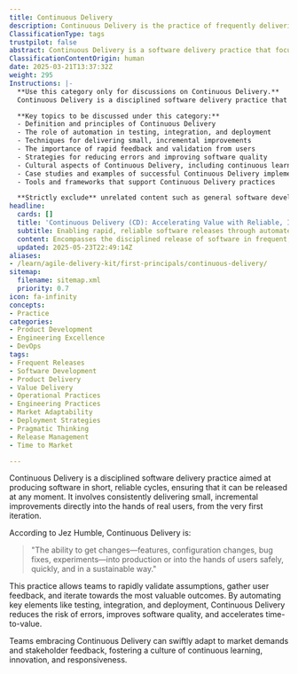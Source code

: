 ```yaml
---
title: Continuous Delivery
description: Continuous Delivery is the practice of frequently delivering small increments of valuable product directly to real users, enabling rapid feedback, validation, and continuous improvement from the very first iteration.
ClassificationType: tags
trustpilot: false
abstract: Continuous Delivery is a software delivery practice that focuses on producing software in short, reliable cycles, enabling teams to release updates at any time. Originating from the need for more efficient and responsive software development processes, it involves delivering small, incremental improvements directly to users from the initial stages of development. This approach, as defined by Jez Humble, emphasises the ability to safely and quickly implement changes—such as new features, configuration adjustments, and bug fixes—into production. The importance of Continuous Delivery lies in its capacity to facilitate rapid validation of assumptions and collection of user feedback, which are crucial for refining products and achieving valuable outcomes. By automating essential processes like testing, integration, and deployment, Continuous Delivery not only mitigates the risk of errors but also enhances software quality and accelerates the time it takes to deliver value to users. Teams that adopt this practice can more effectively respond to market demands and stakeholder input, thereby fostering a culture of continuous learning, innovation, and adaptability within their organisations.
ClassificationContentOrigin: human
date: 2025-03-21T13:37:32Z
weight: 295
Instructions: |-
  **Use this category only for discussions on Continuous Delivery.**  
  Continuous Delivery is a disciplined software delivery practice that focuses on producing software in short, reliable cycles, ensuring that it can be released at any moment. The purpose of this category is to explore the principles, practices, and benefits of Continuous Delivery, emphasising its role in enhancing software quality and responsiveness to user needs.

  **Key topics to be discussed under this category:**
  - Definition and principles of Continuous Delivery
  - The role of automation in testing, integration, and deployment
  - Techniques for delivering small, incremental improvements
  - The importance of rapid feedback and validation from users
  - Strategies for reducing errors and improving software quality
  - Cultural aspects of Continuous Delivery, including continuous learning and innovation
  - Case studies and examples of successful Continuous Delivery implementations
  - Tools and frameworks that support Continuous Delivery practices

  **Strictly exclude** unrelated content such as general software development practices that do not specifically address Continuous Delivery, discussions on unrelated methodologies (e.g., Agile without a focus on delivery), or misinterpretations of Continuous Delivery principles.
headline:
  cards: []
  title: 'Continuous Delivery (CD): Accelerating Value with Reliable, Incremental Software Releases'
  subtitle: Enabling rapid, reliable software releases through automated workflows, incremental improvements, and fast feedback to maximize value and adaptability
  content: Encompasses the disciplined release of software in frequent, incremental updates, emphasizing automation, rapid feedback, and safe deployment. Topics include deployment pipelines, automated testing, integration, release strategies, risk reduction, feedback loops, and organizational adaptability, drawing on principles from flow, systems thinking, and empirical process control.
  updated: 2025-05-23T22:49:14Z
aliases:
- /learn/agile-delivery-kit/first-principals/continuous-delivery/
sitemap:
  filename: sitemap.xml
  priority: 0.7
icon: fa-infinity
concepts:
- Practice
categories:
- Product Development
- Engineering Excellence
- DevOps
tags:
- Frequent Releases
- Software Development
- Product Delivery
- Value Delivery
- Operational Practices
- Engineering Practices
- Market Adaptability
- Deployment Strategies
- Pragmatic Thinking
- Release Management
- Time to Market

---
```

Continuous Delivery is a disciplined software delivery practice aimed at producing software in short, reliable cycles, ensuring that it can be released at any moment. It involves consistently delivering small, incremental improvements directly into the hands of real users, from the very first iteration.

According to Jez Humble, Continuous Delivery is:

> "The ability to get changes—features, configuration changes, bug fixes, experiments—into production or into the hands of users safely, quickly, and in a sustainable way."

This practice allows teams to rapidly validate assumptions, gather user feedback, and iterate towards the most valuable outcomes. By automating key elements like testing, integration, and deployment, Continuous Delivery reduces the risk of errors, improves software quality, and accelerates time-to-value.

Teams embracing Continuous Delivery can swiftly adapt to market demands and stakeholder feedback, fostering a culture of continuous learning, innovation, and responsiveness.
